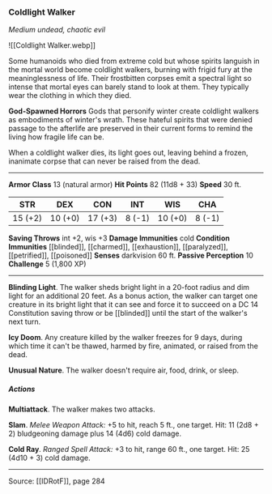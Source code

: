 ### Coldlight Walker
_Medium undead, chaotic evil_

![[Coldlight Walker.webp]]

Some humanoids who died from extreme cold but whose spirits languish in the mortal world become coldlight walkers, burning with frigid fury at the meaninglessness of life. Their frostbitten corpses emit a spectral light so intense that mortal eyes can barely stand to look at them. They typically wear the clothing in which they died.

**God-Spawned Horrors** Gods that personify winter create coldlight walkers as embodiments of winter's wrath. These hateful spirits that were denied passage to the afterlife are preserved in their current forms to remind the living how fragile life can be.

When a coldlight walker dies, its light goes out, leaving behind a frozen, inanimate corpse that can never be raised from the dead.







---

**Armor Class** 13 (natural armor)
**Hit Points** 82 (11d8 + 33)
**Speed** 30 ft.

| STR     | DEX     | CON     | INT     | WIS     | CHA     |
|---------|---------|---------|---------|---------|---------|
| 15 (+2) | 10 (+0) | 17 (+3) | 8 (-1) | 10 (+0) | 8 (-1) |

**Saving Throws** int +2, wis +3
**Damage Immunities** cold
**Condition Immunities** [[blinded]], [[charmed]], [[exhaustion]], [[paralyzed]], [[petrified]], [[poisoned]]
**Senses** darkvision 60 ft.
**Passive Perception** 10
**Challenge** 5 (1,800 XP)

---

**Blinding Light**. The walker sheds bright light in a 20-foot radius and dim light for an additional 20 feet. As a bonus action, the walker can target one creature in its bright light that it can see and force it to succeed on a DC 14 Constitution saving throw or be [[blinded]] until the start of the walker's next turn.

**Icy Doom**. Any creature killed by the walker freezes for 9 days, during which time it can't be thawed, harmed by fire, animated, or raised from the dead.

**Unusual Nature**. The walker doesn't require air, food, drink, or sleep.

##### Actions
**Multiattack**. The walker makes two attacks.

**Slam**. _Melee Weapon Attack:_ +5 to hit, reach 5 ft., one target. Hit: 11 (2d8 + 2) bludgeoning damage plus 14 (4d6) cold damage.

**Cold Ray**. _Ranged Spell Attack:_ +3 to hit, range 60 ft., one target. Hit: 25 (4d10 + 3) cold damage.


---

Source: [[IDRotF]], page 284